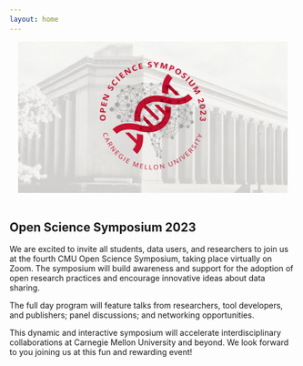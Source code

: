 ```yaml
---
layout: home
---
```


<style>
#logo-container {
    margin: 0 auto;
   /* width: 70vw; */
	padding: 15px;
	padding-top: 0px;
}

#logo-container img {
    /* width: 70vw; */
}
</style>

<div id='logo-container'><img src="assets/images/temporary-banner-2023.jpg" /></div>

## Open Science Symposium 2023

We are excited to invite all students, data users, and researchers to join us at the fourth CMU Open Science Symposium, taking place virtually on Zoom. The symposium will build awareness and support for the adoption of open research practices and encourage innovative ideas about data sharing.

The full day program will feature talks from researchers, tool developers, and publishers; panel discussions; and networking opportunities.

This dynamic and interactive symposium will accelerate interdisciplinary collaborations at Carnegie Mellon University and beyond. We look forward to you joining us at this fun and rewarding event!
